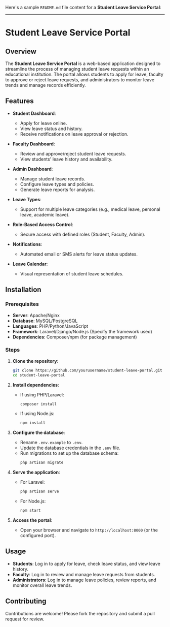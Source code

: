 Here's a sample `README.md` file content for a **Student Leave Service Portal**:

---

# Student Leave Service Portal

## Overview

The **Student Leave Service Portal** is a web-based application designed to streamline the process of managing student leave requests within an educational institution. The portal allows students to apply for leave, faculty to approve or reject leave requests, and administrators to monitor leave trends and manage records efficiently.

## Features

- **Student Dashboard**: 
  - Apply for leave online.
  - View leave status and history.
  - Receive notifications on leave approval or rejection.

- **Faculty Dashboard**: 
  - Review and approve/reject student leave requests.
  - View students' leave history and availability.

- **Admin Dashboard**:
  - Manage student leave records.
  - Configure leave types and policies.
  - Generate leave reports for analysis.

- **Leave Types**:
  - Support for multiple leave categories (e.g., medical leave, personal leave, academic leave).

- **Role-Based Access Control**:
  - Secure access with defined roles (Student, Faculty, Admin).

- **Notifications**:
  - Automated email or SMS alerts for leave status updates.

- **Leave Calendar**:
  - Visual representation of student leave schedules.

## Installation

### Prerequisites

- **Server**: Apache/Nginx
- **Database**: MySQL/PostgreSQL
- **Languages**: PHP/Python/JavaScript
- **Framework**: Laravel/Django/Node.js (Specify the framework used)
- **Dependencies**: Composer/npm (for package management)

### Steps

1. **Clone the repository**:
   ```bash
   git clone https://github.com/yourusername/student-leave-portal.git
   cd student-leave-portal
   ```

2. **Install dependencies**:
   - If using PHP/Laravel:
     ```bash
     composer install
     ```
   - If using Node.js:
     ```bash
     npm install
     ```

3. **Configure the database**:
   - Rename `.env.example` to `.env`.
   - Update the database credentials in the `.env` file.
   - Run migrations to set up the database schema:
     ```bash
     php artisan migrate
     ```

4. **Serve the application**:
   - For Laravel:
     ```bash
     php artisan serve
     ```
   - For Node.js:
     ```bash
     npm start
     ```

5. **Access the portal**:
   - Open your browser and navigate to `http://localhost:8000` (or the configured port).

## Usage

- **Students**: Log in to apply for leave, check leave status, and view leave history.
- **Faculty**: Log in to review and manage leave requests from students.
- **Administrators**: Log in to manage leave policies, review reports, and monitor overall leave trends.

## Contributing

Contributions are welcome! Please fork the repository and submit a pull request for review.

